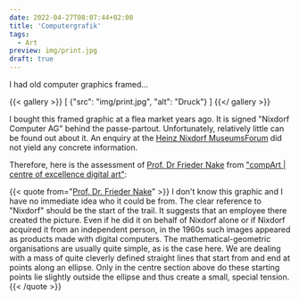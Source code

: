 ```yaml
---
date: 2022-04-27T08:07:44+02:00
title: 'Computergrafik'
tags:
  - Art
preview: img/print.jpg
draft: true
---
```


I had old computer graphics framed...
<!--more-->

{{< gallery >}}
[
  {"src": "img/print.jpg", "alt": "Druck"}
]
{{</ gallery >}}

I bought this framed graphic at a flea market years ago. It is signed "Nixdorf Computer AG" behind the passe-partout. Unfortunately, relatively little can be found out about it. An enquiry at the [Heinz Nixdorf MuseumsForum](https://www.hnf.de/home.html) did not yield any concrete information.

Therefore, here is the assessment of [Prof. Dr Frieder Nake](https://de.wikipedia.org/wiki/Frieder_Nake) from ["compArt | centre of excellence digital art"](http://dada.compart-bremen.de/):

{{< quote from="[Prof. Dr. Frieder Nake](https://en.wikipedia.org/wiki/Frieder_Nake)" >}}
I don't know this graphic and I have no immediate idea who it could be from. The clear reference to "Nixdorf" should be the start of the trail. It suggests that an employee there created the picture. Even if he did it on behalf of Nixdorf alone or if Nixdorf acquired it from an independent person, in the 1960s such images appeared as products made with digital computers. The mathematical-geometric organisations are usually quite simple, as is the case here. We are dealing with a mass of quite cleverly defined straight lines that start from and end at points along an ellipse. Only in the centre section above do these starting points lie slightly outside the ellipse and thus create a small, special tension.
{{< /quote >}}
